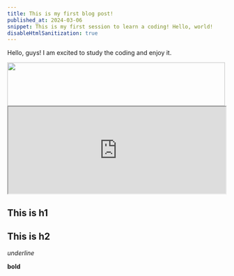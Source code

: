 ```yaml
---
title: This is my first blog post!
published_at: 2024-03-06
snippet: This is my first session to learn a coding! Hello, world!
disableHtmlSanitization: true
---
```


Hello, guys! I am excited to study the coding and enjoy it.

<img src="/240306_first_post/cafe.jpg" width="500" height="100" />

<iframe src="https://editor.p5js.org/BenDQL/full/D0_Eyr6lr" width="500" height="200"></iframe>

## This is h1

## This is h2

_underline_

**bold**
